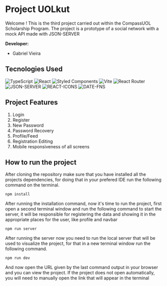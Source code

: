 # Project UOLkut

Welcome !
This is the third project carried out within the CompassUOL Scholarship Program. The project is a prototype of a social network with a mock API made with JSON-SERVER

**Developer:**

- Gabriel Vieira

## Tecnologies Used

![TypeScript](https://img.shields.io/badge/typescript-%23007ACC.svg?style=for-the-badge&logo=typescript&logoColor=white)
![React](https://img.shields.io/badge/react-%2320232a.svg?style=for-the-badge&logo=react&logoColor=%2361DAFB)
![Styled Components](https://img.shields.io/badge/styled--components-DB7093?style=for-the-badge&logo=styled-components&logoColor=white)
![Vite](https://img.shields.io/badge/vite-%23646CFF.svg?style=for-the-badge&logo=vite&logoColor=white)
![React Router](https://img.shields.io/badge/React_Router-CA4245?style=for-the-badge&logo=react-router&logoColor=white)
![JSON-SERVER](https://img.shields.io/badge/JSON_Server-0F0F0F?style=for-the-badge&logo=json&logoColor=white)
![REACT-ICONS](https://img.shields.io/badge/React_Icons-0F0F0F?style=for-the-badge&logo=react&logoColor=white)
![DATE-FNS](https://img.shields.io/badge/Date_Fns-0F0F0F?style=for-the-badge&logo=DATE&logoColor=white)

## Project Features

1. Login
2. Register
3. New Password
4. Password Recovery
5. Profile/Feed
6. Registration Editing
7. Mobile responsiveness of all screens

## How to run the project

After cloning the repository make sure that you have installed all the projects dependencies, for doing that in your prefered IDE run the following command on the terminal.

```
npm install
```

After running the installation command, now it's time to run the project, first open a second terminal window and run the following command to start the server, it will be responsible for registering the data and showing it in the appropriate places for the user, like profile and navbar

```
npm run server
```

After running the server now you need to run the local server that will be used to visualize the project, for that in a new terminal window run the following command.

```
npm run dev
```

And now open the URL given by the last command output in your browser and you can view the project.
If the project does not open automatically, you will need to manually open the link that will appear in the terminal
